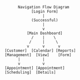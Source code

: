               Navigation Flow Diagram
                    [Login Form]
                         |
                    (Successful)
                         |
                         v
                  [Main Dashboard]
                    /    |    \
                   /     |     \
                  v      v      v
        [Customer]  [Calendar] [Reports]
        [Management]  [View]    [Form]
              |          |
              v          v
        [Appointment] [Appointment]
        [Scheduling]  [Details]
